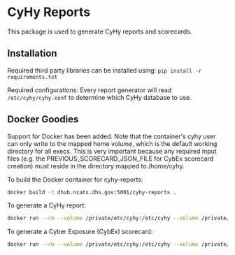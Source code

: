 CyHy Reports
=============

This package is used to generate CyHy reports and scorecards.  

Installation
------------

Required third party libraries can be installed using: `pip install -r requirements.txt`

Required configurations:
Every report generator will read `/etc/cyhy/cyhy.conf` to determine which CyHy database to use.


Docker Goodies
--------------
Support for Docker has been added.  Note that the container's cyhy user can only write to the mapped home volume, which is the default working directory for all execs.  This is very important because any required input files (e.g. the PREVIOUS_SCORECARD_JSON_FILE for CybEx scorecard creation) must reside in the directory mapped to /home/cyhy.

To build the Docker container for cyhy-reports:

```bash
docker build -t dhub.ncats.dhs.gov:5001/cyhy-reports .
```

To generate a CyHy report:
```bash
docker run --rm --volume /private/etc/cyhy:/etc/cyhy --volume /private/tmp/cyhy:/home/cyhy dhub.ncats.dhs.gov:5001/cyhy-reports cyhy-report [OPTIONS]
```

To generate a Cyber Exposure (CybEx) scorecard:
```bash
docker run --rm --volume /private/etc/cyhy:/etc/cyhy --volume /private/tmp/cyhy:/home/cyhy dhub.ncats.dhs.gov:5001/cyhy-reports cyhy-cybex-scorecard [OPTIONS]
```

<!-- OUTDATED INFO BELOW...

To run the container:
```bash
docker run --name cyhy-reports --detach --volume /private/etc/cyhy:/etc/cyhy --volume /tmp/cyhy:/home/cyhy --dns=172.20.11.20 ncats/cyhy-reports
```

Create aliases to the containers commands:
```bash
eval "$(docker exec cyhy-reports getenv)"
```

To attach a shell:
```bash
docker exec -ti cyhy-reports /bin/bash
``` 
-->
